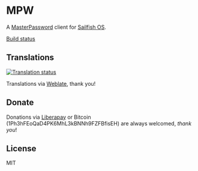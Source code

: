 # MPW

A [MasterPassword](http://masterpasswordapp.com/) client for [Sailfish OS](https://sailfishos.org).

[Build status](https://build.merproject.org/package/live_build_log/home:ilpianista/harbour-mpw/sailfish_latest_armv7hl/armv8el)

## Translations

[![Translation status](https://hosted.weblate.org/widgets/harbour-mpw/-/svg-badge.svg)](https://hosted.weblate.org/engage/harbour-mpw/?utm_source=widget)

Translations via [Weblate](https://hosted.weblate.org/projects/harbour-mpw/), thank you!

## Donate

Donations via [Liberapay](https://liberapay.com/ilpianista) or Bitcoin (1Ph3hFEoQaD4PK6MhL3kBNNh9FZFBfisEH) are always welcomed, _thank you_!

## License

MIT
